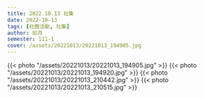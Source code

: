 ```yaml
---
title: 2022.10.13 社集
date: 2022-10-13
tags: [社團活動, 社集]
author: 如月
semester: 111-1
cover: /assets/20221013/20221013_194905.jpg
---
```


{{< photo "/assets/20221013/20221013_194905.jpg" >}} {{< photo "/assets/20221013/20221013_194920.jpg" >}}
{{< photo "/assets/20221013/20221013_210442.jpg" >}} {{< photo "/assets/20221013/20221013_210515.jpg" >}}
